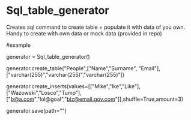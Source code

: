# Sql_table_generator
Creates sql command to create table + populate it with data of you own. 
Handy to create with own data or mock data (provided in repo)

#example


generator = Sql_table_generator()

generator.create_table("People",["Name","Surname", "Email"],["varchar(255)","varchar(255)","varchar(255)"])

generator.create_inserts(values=[["Mike","Ike","Like"],["Wazowski","Losco","Tump"],["b@a.com","lol@goal","biz@email.gov.com"]],shuffle=True,amount=3)

generator.save(path="")
